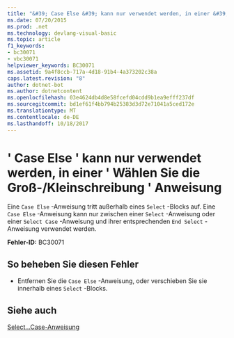 ```yaml
---
title: "&#39; Case Else &#39; kann nur verwendet werden, in einer &#39; Wählen Sie die Groß-/Kleinschreibung &#39; Anweisung"
ms.date: 07/20/2015
ms.prod: .net
ms.technology: devlang-visual-basic
ms.topic: article
f1_keywords:
- bc30071
- vbc30071
helpviewer_keywords: BC30071
ms.assetid: 9a4f8ccb-717a-4d18-91b4-4a373202c38a
caps.latest.revision: "8"
author: dotnet-bot
ms.author: dotnetcontent
ms.openlocfilehash: 03e4624db4d8e58fcefd04cdd9b1ea9efff237df
ms.sourcegitcommit: bd1ef61f4bb794b25383d3d72e71041a5ced172e
ms.translationtype: MT
ms.contentlocale: de-DE
ms.lasthandoff: 10/18/2017
---
```

# <a name="39case-else39-can-only-appear-inside-a-39select-case39-statement"></a>&#39; Case Else &#39; kann nur verwendet werden, in einer &#39; Wählen Sie die Groß-/Kleinschreibung &#39; Anweisung
Eine `Case Else` -Anweisung tritt außerhalb eines `Select` -Blocks auf. Eine `Case Else` -Anweisung kann nur zwischen einer `Select` -Anweisung oder einer `Select Case` -Anweisung und ihrer entsprechenden `End Select` -Anweisung verwendet werden.  
  
 **Fehler-ID:** BC30071  
  
## <a name="to-correct-this-error"></a>So beheben Sie diesen Fehler  
  
-   Entfernen Sie die `Case Else` -Anweisung, oder verschieben Sie sie innerhalb eines `Select` -Blocks.  
  
## <a name="see-also"></a>Siehe auch  
 [Select...Case-Anweisung](../../visual-basic/language-reference/statements/select-case-statement.md)

